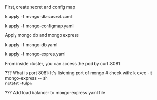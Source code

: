 First, create secret and config map

k apply -f mongo-db-secret.yaml

k apply -f mongo-configmap.yaml


Apply mongo db and mongo express

k apply -f mongo-db.yaml

k apply -f mongo-expres.yaml


From inside cluster, you can access the pod by
curl <mongo-express-pod-ip>:8081


??? What is port 8081: It's listening port of mongo
	# check with: 	k exec -it mongo-express -- sh	
			netstat -tulpn

??? Add load balancer to mongo-express yaml file

